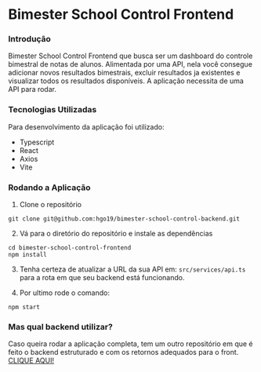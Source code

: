 # Bimester School Control Frontend

### Introdução

Bimester School Control Frontend que busca ser um dashboard do controle bimestral de notas de alunos. Alimentada por uma API, nela você consegue adicionar novos resultados bimestrais, excluir resultados ja existentes e visualizar todos os resultados disponíveis. A aplicação necessita de uma API para rodar.

### Tecnologias Utilizadas

Para desenvolvimento da aplicação foi utilizado:

- Typescript
- React
- Axios
- Vite

### Rodando a Aplicação

1. Clone o repositório

```
git clone git@github.com:hgo19/bimester-school-control-backend.git
```

2. Vá para o diretório do repositório e instale as dependências

```
cd bimester-school-control-frontend
npm install
```

3. Tenha certeza de atualizar a URL da sua API em: `src/services/api.ts` para a rota em que seu backend está funcionando.

4. Por ultimo rode o comando:

```
npm start
```

### Mas qual backend utilizar?

Caso queira rodar a aplicação completa, tem um outro repositório em que é feito o backend estruturado e com os retornos adequados para o front. [CLIQUE AQUI!](https://github.com/hgo19/bimester-school-control-backend)
